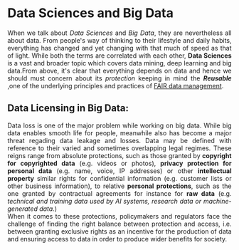# Data Sciences and Big Data
<p align="justify">
When we talk about <i>Data Sciences</i> and <i>Big Data</i>, they are nevertheless all about data. From people's way of thinking to their lifestyle and daily habits, everything has changed and yet changing with that much of speed as that of light.
  While both the terms are correlated with each other, <b>Data Sciences</b> is a vast and broader topic which covers data mining, deep learning and big data.From above, it's clear that everything depends on data and hence we should must concern about its <i>protection</i> keeping in mind the <b><i>Reusable</i></b> ,one of the underlying principles and practices of <a href="https://the-turing-way.netlify.app/rdm/fairprinciples.html">FAIR data management</a>.
  </p>

## Data Licensing in Big Data:
<p align="justify">
  Data loss is one of the major problem while working on big data. While big data enables smooth life for people, meanwhile also has become a major threat regading data leakage and losses. Data may be defined with reference to their varied and sometimes overlapping legal regimes. These reigns range from absolute protections, such as those granted by <b>copyright
  for copyrighted data</b> (e.g. videos or photos), <b>privacy protection for personal data</b> (e.g. name, voice, IP addresses) or other <b>intellectual property</b> similar rights for confidential information (e.g. customer lists or other business information), to relative <b>personal protections</b>, such as the one granted by contractual agreements for instance for <b>raw data</b> (e.g. <i>technical and training data used by AI systems, research data or machine-generated data.</i>)</br>
  When it comes to these protections, policymakers and regulators face the challenge of finding the right
balance between protection and access, i.e. between granting exclusive rights as an incentive for the
production of data and ensuring access to data in order to produce wider benefits for society.
  </p>
